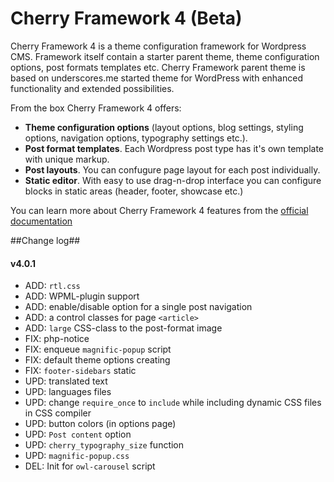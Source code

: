Cherry Framework 4 (Beta)
==================================

Cherry Framework 4 is a theme configuration framework for Wordpress CMS. Framework itself contain a starter parent theme, theme configuration options, post formats templates etc. Cherry Framework parent theme is based on underscores.me started theme for WordPress with enhanced functionality and extended possibilities.

From the box Cherry Framework 4 offers:
* __Theme configuration options__ (layout options, blog settings, styling options, navigation options, typography settings etc.).
* __Post format templates__. Each Wordpress post type has it's own template with unique markup.
* __Post layouts__. You can confugure page layout for each post individually.
* __Static editor__. With easy to use drag-n-drop interface you can configure blocks in static areas (header, footer, showcase etc.)

You can learn more about Cherry Framework 4 features from the [official documentation](http://www.cherryframework.com/documentation/cf4/index_en.html)

##Change log##

#### v4.0.1 ####

* ADD: `rtl.css`
* ADD: WPML-plugin support
* ADD: enable/disable option for a single post navigation
* ADD: a control classes for page `<article>`
* ADD: `large` CSS-class to the post-format image
* FIX: php-notice
* FIX: enqueue `magnific-popup` script
* FIX: default theme options creating
* FIX: `footer-sidebars` static
* UPD: translated text
* UPD: languages files
* UPD: change `require_once` to `include` while including dynamic CSS files in CSS compiler
* UPD: button colors (in options page)
* UPD: `Post content` option
* UPD: `cherry_typography_size` function
* UPD: `magnific-popup.css`
* DEL: Init for `owl-carousel` script